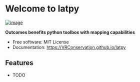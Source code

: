 # Welcome to latpy


[![image](https://img.shields.io/pypi/v/latpy.svg)](https://pypi.python.org/pypi/latpy)


**Outcomes benefits python toolbox with mapping capabilities**


-   Free software: MIT License
-   Documentation: <https://VRConservation.github.io/latpy>
    

## Features

-   TODO
